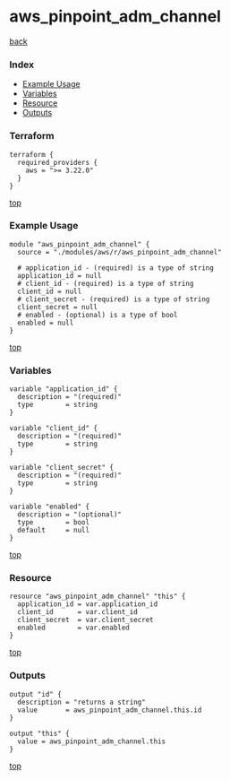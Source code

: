 # aws_pinpoint_adm_channel

[back](../aws.md)

### Index

- [Example Usage](#example-usage)
- [Variables](#variables)
- [Resource](#resource)
- [Outputs](#outputs)

### Terraform

```hcl
terraform {
  required_providers {
    aws = ">= 3.22.0"
  }
}
```

[top](#index)

### Example Usage

```hcl
module "aws_pinpoint_adm_channel" {
  source = "./modules/aws/r/aws_pinpoint_adm_channel"

  # application_id - (required) is a type of string
  application_id = null
  # client_id - (required) is a type of string
  client_id = null
  # client_secret - (required) is a type of string
  client_secret = null
  # enabled - (optional) is a type of bool
  enabled = null
}
```

[top](#index)

### Variables

```hcl
variable "application_id" {
  description = "(required)"
  type        = string
}

variable "client_id" {
  description = "(required)"
  type        = string
}

variable "client_secret" {
  description = "(required)"
  type        = string
}

variable "enabled" {
  description = "(optional)"
  type        = bool
  default     = null
}
```

[top](#index)

### Resource

```hcl
resource "aws_pinpoint_adm_channel" "this" {
  application_id = var.application_id
  client_id      = var.client_id
  client_secret  = var.client_secret
  enabled        = var.enabled
}
```

[top](#index)

### Outputs

```hcl
output "id" {
  description = "returns a string"
  value       = aws_pinpoint_adm_channel.this.id
}

output "this" {
  value = aws_pinpoint_adm_channel.this
}
```

[top](#index)